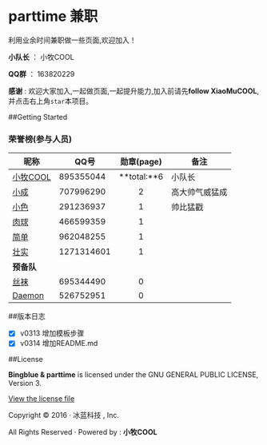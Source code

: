 ﻿# parttime 兼职

利用业余时间兼职做一些页面,欢迎加入！

**小队长** ： 小牧COOL

**QQ群** ： 163820229

**感谢** : 欢迎大家加入,一起做页面,一起提升能力,加入前请先**follow XiaoMuCOOL**,并点击右上角`star`本项目。

##Getting Started
### 荣誉榜(参与人员)
昵称 | **QQ号** | 勋章(page) | 备注
---- |--------- |:------------:| ----
[小牧COOL][1] | 895355044  | **total:**6 | 小队长
[小成][2]     | 707996290  | 2           | 高大帅气威猛成
[小色][3]     | 291236937  | 1           | 帅比猛戳
[肉球][4]     | 466599359  | 1           | 
[简单][5]     | 962048255  | 1           | 
[壮实][6]     | 1271314601 | 1           | 
**预备队**    |            |             | 
[丝袜][7]     | 695344490  | 0           | 
[Daemon][8]   | 526752951  | 0           | 

##版本日志
- [X] v0313 增加模板步骤
- [X] v0314 增加README.md

##License

**Bingblue & parttime** is licensed under the GNU GENERAL PUBLIC LICENSE, Version 3. 

[View the license file](https://github.com/bingblue/parttime/blob/master/LICENSE)

Copyright © 2016 · 冰蓝科技 , Inc. 

All Rights Reserved · Powered by : **小牧COOL**

[1]:https://github.com/XiaoMuCOOL/
[2]:https://github.com/xiaochenggit/
[3]:https://github.com/kehuayuan/
[4]:https://github.com/rouqiu110/
[5]:https://github.com/xmdatuer/
[6]:https://github.com/linyezz/
[7]:https://github.com/pengle609/
[8]:https://github.com/zhiyandaemon/